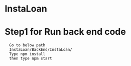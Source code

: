 # InstaLoan
# Step1 for Run back end code
      Go to below path
      InstaLoan/BackEnd/InstaLoan/
      Type npm install
      then type npm start
      
      
      
      
